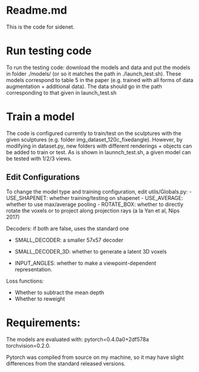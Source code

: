# Readme.md

This is the code for sidenet.

<h1>Run testing code</h1>
To run the testing code: download the models and data and put the models in folder ./models/ (or so it matches the path in ./launch_test.sh).
These models correspond to table 5 in the paper (e.g. trained with all forms of data augmentation + additional data).
The data should go in the path corresponding to that given in launch_test.sh

<h1>Train a model</h1>
The code is configured currently to train/test on the sculptures with the given sculptures (e.g. folder img_dataset_120c_fixedangle). However, by modifying in dataset.py, new folders with different renderings + objects can be added to train or test.
As is shown in launnch_test.sh, a given model can be tested with 1/2/3 views.

<h2>Edit Configurations</h2>
To change the model type and training configuration, edit utils/Globals.py:
- USE_SHAPENET: whether training/testing on shapenet
- USE_AVERAGE: whether to use max/average pooling
- ROTATE_BOX: whether to directly rotate the voxels or to project along projection rays (a la Yan et al, Nips 2017)

Decoders: if both are false, uses the standard one
- SMALL_DECODER: a smaller 57x57 decoder
- SMALL_DECODER_3D: whether to generate a latent 3D voxels

- INPUT_ANGLES: whether to make a viewpoint-dependent representation.


Loss functions:
- Whether to subtract the mean depth
- Whether to reweight


<h1>Requirements:</h1>
The models are evaluated with:
pytorch=0.4.0a0+2df578a
torchvision=0.2.0.

Pytorch was compiled from source on my machine, so it may have slight differences from the standard released versions.